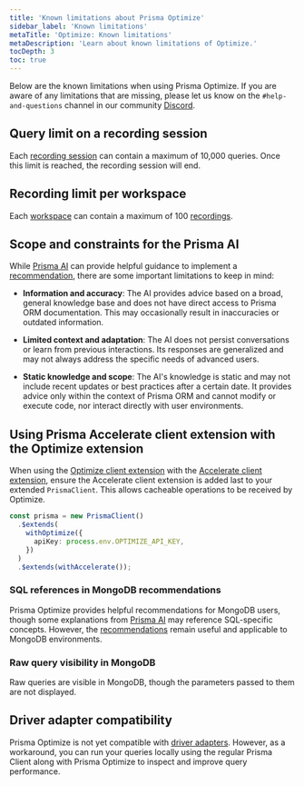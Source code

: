 ```yaml
---
title: 'Known limitations about Prisma Optimize'
sidebar_label: 'Known limitations'
metaTitle: 'Optimize: Known limitations'
metaDescription: 'Learn about known limitations of Optimize.'
tocDepth: 3
toc: true
---
```


Below are the known limitations when using Prisma Optimize. If you are aware of any limitations that are missing, please let us know on the `#help-and-questions` channel in our community [Discord](https://pris.ly/discord?utm_source=docs&utm_medium=intro_text).

## Query limit on a recording session

Each [recording session](/postgres/query-optimization/recordings) can contain a maximum of 10,000 queries. Once this limit is reached, the recording session will end.

## Recording limit per workspace

Each [workspace](/platform/about#workspace) can contain a maximum of 100 [recordings](/postgres/query-optimization/recordings).

## Scope and constraints for the Prisma AI

While [Prisma AI](/postgres/query-optimization/prisma-ai) can provide helpful guidance to implement a [recommendation](/postgres/query-optimization/recommendations), there are some important limitations to keep in mind:

- **Information and accuracy**: The AI provides advice based on a broad, general knowledge base and does not have direct access to Prisma ORM documentation. This may occasionally result in inaccuracies or outdated information.

- **Limited context and adaptation**: The AI does not persist conversations or learn from previous interactions. Its responses are generalized and may not always address the specific needs of advanced users.

- **Static knowledge and scope**: The AI's knowledge is static and may not include recent updates or best practices after a certain date. It provides advice only within the context of Prisma ORM and cannot modify or execute code, nor interact directly with user environments.

## Using Prisma Accelerate client extension with the Optimize extension

When using the [Optimize client extension](https://www.npmjs.com/package/@prisma/extension-optimize) with the [Accelerate client extension](https://www.npmjs.com/package/@prisma/extension-accelerate), ensure the Accelerate client extension is added last to your extended `PrismaClient`. This allows cacheable operations to be received by Optimize.

```ts
const prisma = new PrismaClient()
  .$extends(
    withOptimize({
      apiKey: process.env.OPTIMIZE_API_KEY,
    })
  )
  .$extends(withAccelerate());
```

### SQL references in MongoDB recommendations

Prisma Optimize provides helpful recommendations for MongoDB users, though some explanations from [Prisma AI](/postgres/query-optimization/prisma-ai) may reference SQL-specific concepts. However, the [recommendations](/postgres/query-optimization/recommendations) remain useful and applicable to MongoDB environments.

### Raw query visibility in MongoDB

Raw queries are visible in MongoDB, though the parameters passed to them are not displayed.

## Driver adapter compatibility

Prisma Optimize is not yet compatible with [driver adapters](/orm/overview/databases/database-drivers#driver-adapters). However, as a workaround, you can run your queries locally using the regular Prisma Client along with Prisma Optimize to inspect and improve query performance.
